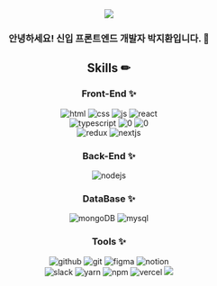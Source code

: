 

<div align="center">
<img src="https://capsule-render.vercel.app/api?type=waving&color=e6e6fa&height=100&section=header&" />
  
### 안녕하세요! 신입 프론트엔드 개발자 박지환입니다. 👋
#### 
</div>
  
<div align="center">
  
## Skills ✏

### Front-End ✨
  
![html](https://img.shields.io/badge/HTML5-E34F26?style=for-the-badge&logo=html5&logoColor=white) 
![css](https://img.shields.io/badge/CSS3-1572B6?style=for-the-badge&logo=css3&logoColor=white)
![js](https://img.shields.io/badge/JavaScript-F7DF1E?style=for-the-badge&logo=JavaScript&logoColor=white)
![react](https://img.shields.io/badge/React-20232A?style=for-the-badge&logo=react&logoColor=61DAFB)
<br>
![typescript](https://img.shields.io/badge/TypeScript-007ACC?style=for-the-badge&logo=typescript&logoColor=white)
![0](https://img.shields.io/badge/styled--components-DB7093?style=for-the-badge&logo=styled-components&logoColor=white)
![0](https://img.shields.io/badge/Tailwind_CSS-38B2AC?style=for-the-badge&logo=tailwind-css&logoColor=white)
<br>
![redux](https://img.shields.io/badge/Redux-593D88?style=for-the-badge&logo=redux&logoColor=white)
![nextjs](https://img.shields.io/badge/Next.js-000?logo=nextdotjs&logoColor=fff&style=for-the-badge)
### Back-End ✨
![nodejs](https://img.shields.io/badge/Node.js-43853D?style=for-the-badge&logo=node.js&logoColor=white)
### DataBase ✨
![mongoDB](https://img.shields.io/badge/MongoDB-4EA94B?style=for-the-badge&logo=mongodb&logoColor=white)
![mysql](https://img.shields.io/badge/MySQL-00000F?style=for-the-badge&logo=mysql&logoColor=white)
### Tools ✨
![github](https://img.shields.io/badge/GitHub-100000?style=for-the-badge&logo=github&logoColor=white)
![git](https://img.shields.io/badge/GIT-E44C30?style=for-the-badge&logo=git&logoColor=white)
![figma](https://img.shields.io/badge/Figma-F24E1E?style=for-the-badge&logo=figma&logoColor=white)
![notion](https://img.shields.io/badge/Notion-000000?style=for-the-badge&logo=notion&logoColor=white)
<br>
![slack](https://img.shields.io/badge/Slack-4A154B?style=for-the-badge&logo=slack&logoColor=white)
![yarn](https://img.shields.io/badge/Yarn-2C8EBB?style=for-the-badge&logo=yarn&logoColor=white)
![npm](https://img.shields.io/badge/npm-CB3837?style=for-the-badge&logo=npm&logoColor=white)
![vercel](https://img.shields.io/badge/Vercel-000000?style=for-the-badge&logo=vercel&logoColor=white)
<img src="https://capsule-render.vercel.app/api?type=waving&color=e6e6fa&height=100&section=footer"/>
</div>









<!--
**flysofts/flysofts** is a ✨ _special_ ✨ repository because its `README.md` (this file) appears on your GitHub profile.

Here are some ideas to get you started:

- 🔭 I’m currently working on ...
- 🌱 I’m currently learning ...
- 👯 I’m looking to collaborate on ...
- 🤔 I’m looking for help with ...
- 💬 Ask me about ...
- 📫 How to reach me: ...
- 😄 Pronouns: ...
- ⚡ Fun fact: ...
-->
